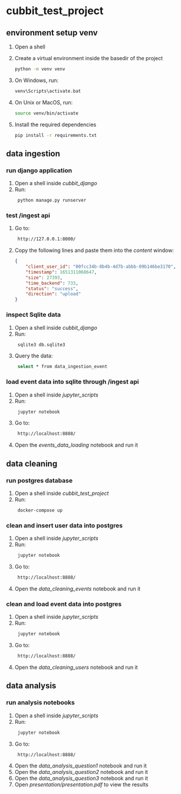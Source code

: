 # cubbit_test_project
## environment setup venv
1. Open a shell 

2. Create a virtual environment inside the basedir of the project
    ```sh
    python -m venv venv
    ```
3. On Windows, run:
    ```sh
    venv\Scripts\activate.bat
    ```
4. On Unix or MacOS, run:
    ```sh
    source venv/bin/activate
    ```
5. Install the required dependencies
    ```sh
    pip install -r requirements.txt
    ```

## data ingestion   
### run django application
1. Open a shell inside _cubbit_django_
2. Run:
   ```sh
    python manage.py runserver
   ```
 
### test /ingest api
1. Go to: 
   ```sh
    http://127.0.0.1:8000/
   ```
2. Copy the following lines and paste 
them into the _content_ window:
    ```json
    {
        "client_user_id": "00fcc34b-0b4b-4d7b-abbb-09b146be3170",
        "timestamp": 1651311068647,
        "size": 27393,
        "time_backend": 733,
        "status": "success",
        "direction": "upload"
    }
    ```
   
### inspect Sqlite data
1. Open a shell inside  _cubbit_django_
2. Run:
   ```sh
    sqlite3 db.sqlite3
   ```
3. Query the data: 
   ```sh
    select * from data_ingestion_event
   ```
   
### load event data into sqlite through /ingest api
1. Open a shell inside _jupyter_scripts_
2. Run:
   ```sh
    jupyter notebook
   ```
2. Go to: 
   ```sh
    http://localhost:8888/
   ``` 
3. Open the _events_data_loading_ notebook and run it


## data cleaning
### run postgres database 
1. Open a shell inside _cubbit_test_project_
2. Run:
   ```sh
    docker-compose up
   ```
### clean and insert user data into postgres
1. Open a shell  inside _jupyter_scripts_
2. Run:
   ```sh
    jupyter notebook
   ```
2. Go to: 
   ```sh
    http://localhost:8888/
   ``` 
3. Open the _data_cleaning_events_ notebook and run it

### clean and load event data into postgres
1. Open a shell inside _jupyter_scripts_
2. Run:
   ```sh
    jupyter notebook
   ```
2. Go to: 
   ```sh
    http://localhost:8888/
   ``` 
3. Open the _data_cleaning_users_ notebook and run it


## data analysis
### run analysis notebooks
1. Open a shell inside _jupyter_scripts_
2. Run:
   ```sh
    jupyter notebook
   ```
2. Go to: 
   ```sh
    http://localhost:8888/
   ``` 
3. Open the _data_analysis_question1_ notebook and run it
4. Open the _data_analysis_question2_ notebook and run it
5. Open the _data_analysis_question3_ notebook and run it
6. Open _presentation/presentation.pdf_ to view the results
